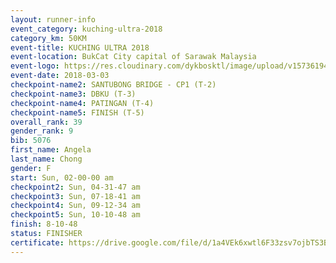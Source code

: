 ```yaml
--- 
layout: runner-info 
event_category: kuching-ultra-2018 
category_km: 50KM 
event-title: KUCHING ULTRA 2018 
event-location: BukCat City capital of Sarawak Malaysia 
event-logo: https://res.cloudinary.com/dykbosktl/image/upload/v1573619473/Logo/kuching-ultra-2018-logo_tlpvm5.png 
event-date: 2018-03-03 
checkpoint-name2: SANTUBONG BRIDGE - CP1 (T-2) 
checkpoint-name3: DBKU (T-3) 
checkpoint-name4: PATINGAN (T-4) 
checkpoint-name5: FINISH (T-5) 
overall_rank: 39
gender_rank: 9
bib: 5076
first_name: Angela
last_name: Chong
gender: F
start: Sun, 02-00-00 am
checkpoint2: Sun, 04-31-47 am
checkpoint3: Sun, 07-18-41 am
checkpoint4: Sun, 09-12-34 am
checkpoint5: Sun, 10-10-48 am
finish: 8-10-48
status: FINISHER
certificate: https://drive.google.com/file/d/1a4VEk6xwtl6F33zsv7ojbTS3B0ETiie/view?usp=sharing","CERTIFICATE")
--- 
```

